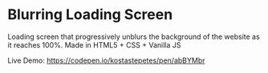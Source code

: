 # Blurring Loading Screen
Loading screen that progressively unblurs the background of the website as it reaches 100%. Made in HTML5 + CSS + Vanilla JS

Live Demo: https://codepen.io/kostastepetes/pen/abBYMbr
